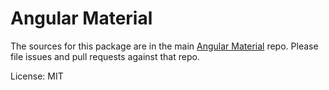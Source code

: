 Angular Material
=======

The sources for this package are in the main [Angular Material](https://github.com/angular/components) repo. Please file
issues and pull requests against that repo.

License: MIT
